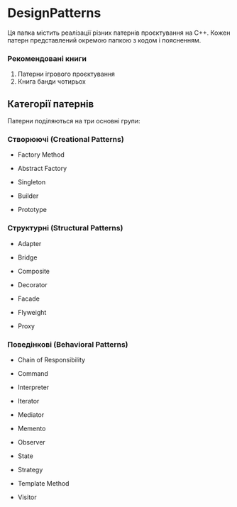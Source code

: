 # DesignPatterns

Ця папка містить реалізації різних патернів проєктування на C++. Кожен патерн представлений окремою папкою з кодом і поясненням.

### Рекомендовані книги
1. Патерни ігрового проєктування
2. Книга банди чотирьох

## Категорії патернів

Патерни поділяються на три основні групи:

### Створюючі (Creational Patterns)

* Factory Method

* Abstract Factory

* Singleton

* Builder

* Prototype

### Структурні (Structural Patterns)

* Adapter

* Bridge

* Composite

* Decorator

* Facade

* Flyweight

* Proxy

### Поведінкові (Behavioral Patterns)

* Chain of Responsibility

* Command

* Interpreter

* Iterator

* Mediator

* Memento

* Observer

* State

* Strategy

* Template Method

* Visitor
